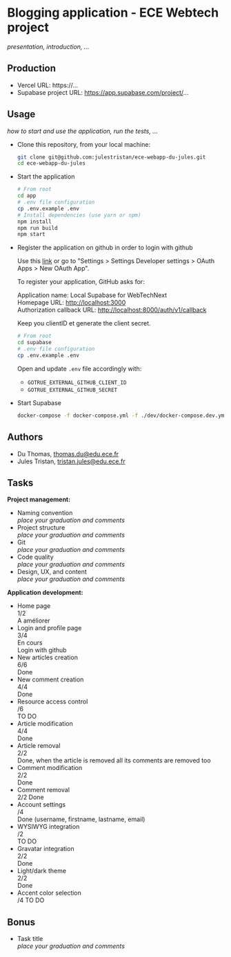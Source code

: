 # Blogging application - ECE Webtech project

*presentation, introduction, ...*

## Production

- Vercel URL: https://...
- Supabase project URL: https://app.supabase.com/project/...

## Usage

*how to start and use the application, run the tests, ...*

- Clone this repository, from your local machine:

  ```bash
  git clone git@github.com:julestristan/ece-webapp-du-jules.git
  cd ece-webapp-du-jules
  ```

- Start the application

  ```bash
  # From root
  cd app
  # .env file configuration
  cp .env.example .env
  # Install dependencies (use yarn or npm)
  npm install
  npm run build
  npm start
  ```

- Register the application on github in order to login with github

  Use this [link](https://github.com/settings/applications/new) or go to "Settings > Settings Developer settings > OAuth Apps > New OAuth App".

  To register your application, GitHub asks for:

  Application name: Local Supabase for WebTechNext  
  Homepage URL: <http://localhost:3000>  
  Authorization callback URL: <http://localhost:8000/auth/v1/callback>

  Keep you clientID et generate the client secret.

  ```bash
  # From root
  cd supabase
  # .env file configuration
  cp .env.example .env
  ```

  Open and update `.env` file accordingly with:
  
  - `GOTRUE_EXTERNAL_GITHUB_CLIENT_ID`
  - `GOTRUE_EXTERNAL_GITHUB_SECRET`

- Start Supabase

  ```bash
  docker-compose -f docker-compose.yml -f ./dev/docker-compose.dev.yml up
  ```

## Authors

- Du Thomas, thomas.du@edu.ece.fr
- Jules Tristan, tristan.jules@edu.ece.fr

## Tasks
  
**Project management:**

- Naming convention  
  *place your graduation and comments*
- Project structure  
  *place your graduation and comments*
- Git  
  *place your graduation and comments*
- Code quality  
  *place your graduation and comments*
- Design, UX, and content  
  *place your graduation and comments*

**Application development:**

- Home page  
  1/2  
  A améliorer
- Login and profile page  
  3/4  
  En cours  
  Login with github
- New articles creation  
  6/6  
  Done
- New comment creation  
  4/4  
  Done
- Resource access control  
  /6  
  TO DO
- Article modification  
  4/4  
  Done
- Article removal  
  2/2  
  Done, when the article is removed all its comments are removed too
- Comment modification  
  2/2  
  Done
- Comment removal  
  2/2
  Done
- Account settings  
  /4  
  Done (username, firstname, lastname, email)
- WYSIWYG integration  
  /2  
  TO DO
- Gravatar integration  
  2/2  
  Done
- Light/dark theme  
  2/2  
  Done
- Accent color selection  
  /4
  TO DO

## Bonus

- Task title  
  *place your graduation and comments*
